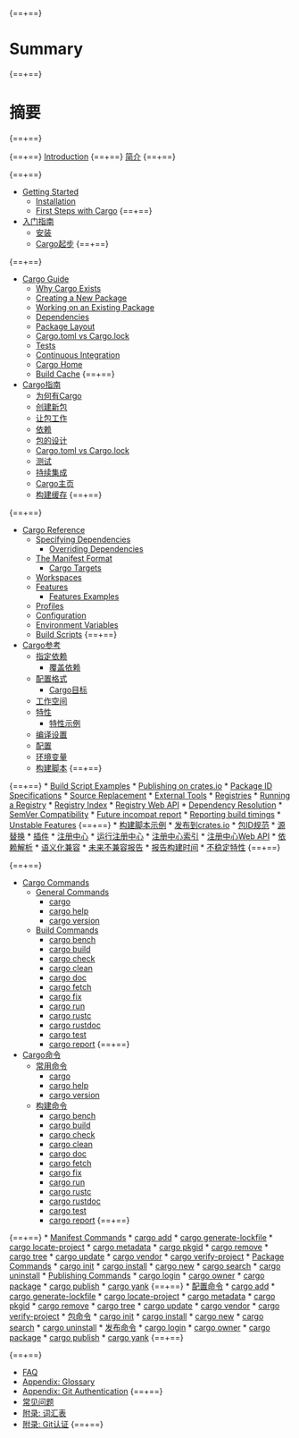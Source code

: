 {==+==}
# Summary
{==+==}
# 摘要
{==+==}


{==+==}
[Introduction](index.md)
{==+==}
[简介](index.md)
{==+==}


{==+==}
* [Getting Started](getting-started/index.md)
    * [Installation](getting-started/installation.md)
    * [First Steps with Cargo](getting-started/first-steps.md)
{==+==}
* [入门指南](getting-started/index.md)
    * [安装](getting-started/installation.md)
    * [Cargo起步](getting-started/first-steps.md)
{==+==}


{==+==}
* [Cargo Guide](guide/index.md)
    * [Why Cargo Exists](guide/why-cargo-exists.md)
    * [Creating a New Package](guide/creating-a-new-project.md)
    * [Working on an Existing Package](guide/working-on-an-existing-project.md)
    * [Dependencies](guide/dependencies.md)
    * [Package Layout](guide/project-layout.md)
    * [Cargo.toml vs Cargo.lock](guide/cargo-toml-vs-cargo-lock.md)
    * [Tests](guide/tests.md)
    * [Continuous Integration](guide/continuous-integration.md)
    * [Cargo Home](guide/cargo-home.md)
    * [Build Cache](guide/build-cache.md)
{==+==}
* [Cargo指南](guide/index.md)
    * [为何有Cargo](guide/why-cargo-exists.md)
    * [创建新包](guide/creating-a-new-project.md)
    * [让包工作](guide/working-on-an-existing-project.md)
    * [依赖](guide/dependencies.md)
    * [包的设计](guide/project-layout.md)
    * [Cargo.toml vs Cargo.lock](guide/cargo-toml-vs-cargo-lock.md)
    * [测试](guide/tests.md)
    * [持续集成](guide/continuous-integration.md)
    * [Cargo主页](guide/cargo-home.md)
    * [构建缓存](guide/build-cache.md)
{==+==}


{==+==}
* [Cargo Reference](reference/index.md)
    * [Specifying Dependencies](reference/specifying-dependencies.md)
        * [Overriding Dependencies](reference/overriding-dependencies.md)
    * [The Manifest Format](reference/manifest.md)
        * [Cargo Targets](reference/cargo-targets.md)
    * [Workspaces](reference/workspaces.md)
    * [Features](reference/features.md)
        * [Features Examples](reference/features-examples.md)
    * [Profiles](reference/profiles.md)
    * [Configuration](reference/config.md)
    * [Environment Variables](reference/environment-variables.md)
    * [Build Scripts](reference/build-scripts.md)
{==+==}
* [Cargo参考](reference/index.md)
    * [指定依赖](reference/specifying-dependencies.md)
        * [覆盖依赖](reference/overriding-dependencies.md)
    * [配置格式](reference/manifest.md)
        * [Cargo目标](reference/cargo-targets.md)
    * [工作空间](reference/workspaces.md)
    * [特性](reference/features.md)
        * [特性示例](reference/features-examples.md)
    * [编译设置](reference/profiles.md)
    * [配置](reference/config.md)
    * [环境变量](reference/environment-variables.md)
    * [构建脚本](reference/build-scripts.md)
{==+==}


{==+==}
        * [Build Script Examples](reference/build-script-examples.md)
    * [Publishing on crates.io](reference/publishing.md)
    * [Package ID Specifications](reference/pkgid-spec.md)
    * [Source Replacement](reference/source-replacement.md)
    * [External Tools](reference/external-tools.md)
    * [Registries](reference/registries.md)
        * [Running a Registry](reference/running-a-registry.md)
            * [Registry Index](reference/registry-index.md)
            * [Registry Web API](reference/registry-web-api.md)
    * [Dependency Resolution](reference/resolver.md)
    * [SemVer Compatibility](reference/semver.md)
    * [Future incompat report](reference/future-incompat-report.md)
    * [Reporting build timings](reference/timings.md)
    * [Unstable Features](reference/unstable.md)
{==+==}
        * [构建脚本示例](reference/build-script-examples.md)
    * [发布到crates.io](reference/publishing.md)
    * [包ID规范](reference/pkgid-spec.md)
    * [源替换](reference/source-replacement.md)
    * [插件](reference/external-tools.md)
    * [注册中心](reference/registries.md)
        * [运行注册中心](reference/running-a-registry.md)
            * [注册中心索引](reference/registry-index.md)
            * [注册中心Web API](reference/registry-web-api.md)
    * [依赖解析](reference/resolver.md)
    * [语义化兼容](reference/semver.md)
    * [未来不兼容报告](reference/future-incompat-report.md)
    * [报告构建时间](reference/timings.md)
    * [不稳定特性](reference/unstable.md)
{==+==}


{==+==}
* [Cargo Commands](commands/index.md)
    * [General Commands](commands/general-commands.md)
        * [cargo](commands/cargo.md)
        * [cargo help](commands/cargo-help.md)
        * [cargo version](commands/cargo-version.md)
    * [Build Commands](commands/build-commands.md)
        * [cargo bench](commands/cargo-bench.md)
        * [cargo build](commands/cargo-build.md)
        * [cargo check](commands/cargo-check.md)
        * [cargo clean](commands/cargo-clean.md)
        * [cargo doc](commands/cargo-doc.md)
        * [cargo fetch](commands/cargo-fetch.md)
        * [cargo fix](commands/cargo-fix.md)
        * [cargo run](commands/cargo-run.md)
        * [cargo rustc](commands/cargo-rustc.md)
        * [cargo rustdoc](commands/cargo-rustdoc.md)
        * [cargo test](commands/cargo-test.md)
        * [cargo report](commands/cargo-report.md)
{==+==}
* [Cargo命令](commands/index.md)
    * [常用命令](commands/general-commands.md)
        * [cargo](commands/cargo.md)
        * [cargo help](commands/cargo-help.md)
        * [cargo version](commands/cargo-version.md)
    * [构建命令](commands/build-commands.md)
        * [cargo bench](commands/cargo-bench.md)
        * [cargo build](commands/cargo-build.md)
        * [cargo check](commands/cargo-check.md)
        * [cargo clean](commands/cargo-clean.md)
        * [cargo doc](commands/cargo-doc.md)
        * [cargo fetch](commands/cargo-fetch.md)
        * [cargo fix](commands/cargo-fix.md)
        * [cargo run](commands/cargo-run.md)
        * [cargo rustc](commands/cargo-rustc.md)
        * [cargo rustdoc](commands/cargo-rustdoc.md)
        * [cargo test](commands/cargo-test.md)
        * [cargo report](commands/cargo-report.md)
{==+==}


{==+==}
    * [Manifest Commands](commands/manifest-commands.md)
        * [cargo add](commands/cargo-add.md)
        * [cargo generate-lockfile](commands/cargo-generate-lockfile.md)
        * [cargo locate-project](commands/cargo-locate-project.md)
        * [cargo metadata](commands/cargo-metadata.md)
        * [cargo pkgid](commands/cargo-pkgid.md)
        * [cargo remove](commands/cargo-remove.md)
        * [cargo tree](commands/cargo-tree.md)
        * [cargo update](commands/cargo-update.md)
        * [cargo vendor](commands/cargo-vendor.md)
        * [cargo verify-project](commands/cargo-verify-project.md)
    * [Package Commands](commands/package-commands.md)
        * [cargo init](commands/cargo-init.md)
        * [cargo install](commands/cargo-install.md)
        * [cargo new](commands/cargo-new.md)
        * [cargo search](commands/cargo-search.md)
        * [cargo uninstall](commands/cargo-uninstall.md)
    * [Publishing Commands](commands/publishing-commands.md)
        * [cargo login](commands/cargo-login.md)
        * [cargo owner](commands/cargo-owner.md)
        * [cargo package](commands/cargo-package.md)
        * [cargo publish](commands/cargo-publish.md)
        * [cargo yank](commands/cargo-yank.md)
{==+==}
    * [配置命令](commands/manifest-commands.md)
        * [cargo add](commands/cargo-add.md)
        * [cargo generate-lockfile](commands/cargo-generate-lockfile.md)
        * [cargo locate-project](commands/cargo-locate-project.md)
        * [cargo metadata](commands/cargo-metadata.md)
        * [cargo pkgid](commands/cargo-pkgid.md)
        * [cargo remove](commands/cargo-remove.md)
        * [cargo tree](commands/cargo-tree.md)
        * [cargo update](commands/cargo-update.md)
        * [cargo vendor](commands/cargo-vendor.md)
        * [cargo verify-project](commands/cargo-verify-project.md)
    * [包命令](commands/package-commands.md)
        * [cargo init](commands/cargo-init.md)
        * [cargo install](commands/cargo-install.md)
        * [cargo new](commands/cargo-new.md)
        * [cargo search](commands/cargo-search.md)
        * [cargo uninstall](commands/cargo-uninstall.md)
    * [发布命令](commands/publishing-commands.md)
        * [cargo login](commands/cargo-login.md)
        * [cargo owner](commands/cargo-owner.md)
        * [cargo package](commands/cargo-package.md)
        * [cargo publish](commands/cargo-publish.md)
        * [cargo yank](commands/cargo-yank.md)
{==+==}


{==+==}
* [FAQ](faq.md)
* [Appendix: Glossary](appendix/glossary.md)
* [Appendix: Git Authentication](appendix/git-authentication.md)
{==+==}
* [常见问题](faq.md)
* [附录: 词汇表](appendix/glossary.md)
* [附录: Git认证](appendix/git-authentication.md)
{==+==}